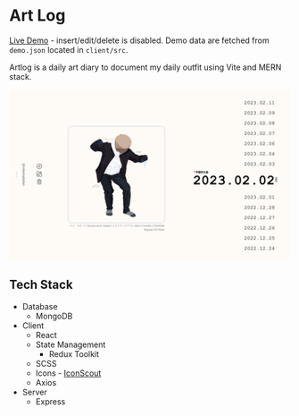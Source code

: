 # Art Log

[Live Demo](https://artlogs.netlify.app/) - insert/edit/delete is disabled. Demo data are fetched from `demo.json` located in `client/src`.

Artlog is a daily art diary to document my daily outfit using Vite and MERN stack.

![Sample](./sample.jpg)

## Tech Stack
- Database
  + MongoDB
- Client
  + React
  + State Management
    * Redux Toolkit
  + SCSS
  + Icons - [IconScout](https://iconscout.com/unicons/explore/line)
  + Axios
- Server
  + Express
